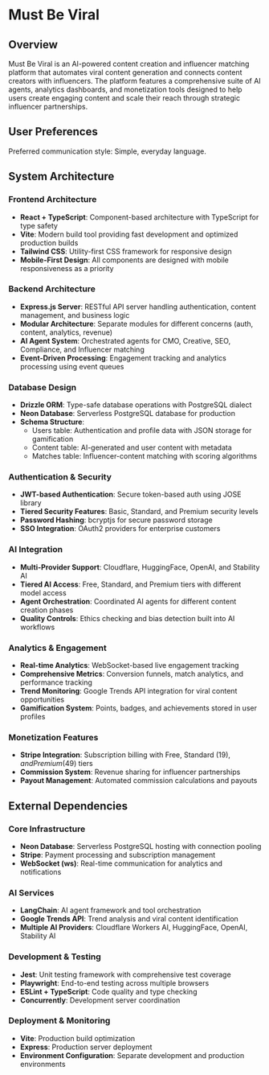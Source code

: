 # Must Be Viral

## Overview

Must Be Viral is an AI-powered content creation and influencer matching platform that automates viral content generation and connects content creators with influencers. The platform features a comprehensive suite of AI agents, analytics dashboards, and monetization tools designed to help users create engaging content and scale their reach through strategic influencer partnerships.

## User Preferences

Preferred communication style: Simple, everyday language.

## System Architecture

### Frontend Architecture
- **React + TypeScript**: Component-based architecture with TypeScript for type safety
- **Vite**: Modern build tool providing fast development and optimized production builds
- **Tailwind CSS**: Utility-first CSS framework for responsive design
- **Mobile-First Design**: All components are designed with mobile responsiveness as a priority

### Backend Architecture
- **Express.js Server**: RESTful API server handling authentication, content management, and business logic
- **Modular Architecture**: Separate modules for different concerns (auth, content, analytics, revenue)
- **AI Agent System**: Orchestrated agents for CMO, Creative, SEO, Compliance, and Influencer matching
- **Event-Driven Processing**: Engagement tracking and analytics processing using event queues

### Database Design
- **Drizzle ORM**: Type-safe database operations with PostgreSQL dialect
- **Neon Database**: Serverless PostgreSQL database for production
- **Schema Structure**:
  - Users table: Authentication and profile data with JSON storage for gamification
  - Content table: AI-generated and user content with metadata
  - Matches table: Influencer-content matching with scoring algorithms

### Authentication & Security
- **JWT-based Authentication**: Secure token-based auth using JOSE library
- **Tiered Security Features**: Basic, Standard, and Premium security levels
- **Password Hashing**: bcryptjs for secure password storage
- **SSO Integration**: OAuth2 providers for enterprise customers

### AI Integration
- **Multi-Provider Support**: Cloudflare, HuggingFace, OpenAI, and Stability AI
- **Tiered AI Access**: Free, Standard, and Premium tiers with different model access
- **Agent Orchestration**: Coordinated AI agents for different content creation phases
- **Quality Controls**: Ethics checking and bias detection built into AI workflows

### Analytics & Engagement
- **Real-time Analytics**: WebSocket-based live engagement tracking
- **Comprehensive Metrics**: Conversion funnels, match analytics, and performance tracking
- **Trend Monitoring**: Google Trends API integration for viral content opportunities
- **Gamification System**: Points, badges, and achievements stored in user profiles

### Monetization Features
- **Stripe Integration**: Subscription billing with Free, Standard ($19), and Premium ($49) tiers
- **Commission System**: Revenue sharing for influencer partnerships
- **Payout Management**: Automated commission calculations and payouts

## External Dependencies

### Core Infrastructure
- **Neon Database**: Serverless PostgreSQL hosting with connection pooling
- **Stripe**: Payment processing and subscription management
- **WebSocket (ws)**: Real-time communication for analytics and notifications

### AI Services
- **LangChain**: AI agent framework and tool orchestration
- **Google Trends API**: Trend analysis and viral content identification
- **Multiple AI Providers**: Cloudflare Workers AI, HuggingFace, OpenAI, Stability AI

### Development & Testing
- **Jest**: Unit testing framework with comprehensive test coverage
- **Playwright**: End-to-end testing across multiple browsers
- **ESLint + TypeScript**: Code quality and type checking
- **Concurrently**: Development server coordination

### Deployment & Monitoring
- **Vite**: Production build optimization
- **Express**: Production server deployment
- **Environment Configuration**: Separate development and production environments